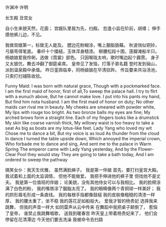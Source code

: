 
许渊冲 许明

长生殿 丑宫女

自小生来貌天然，花面；
宫娥队里我为先，扫殿。
忽逢小监在阶前，胡缠；
伸手摸他裤儿边，不见。

我做宫娥第一，标致无人能及。
腮边花粉糊涂，嘴上胭脂狼藉。
秋波俏似铜铃，弓眉弯得笔直。
春纤十个擂槌，玉体浑身糙漆。
柳腰松段十围，莲瓣滩船半只。
杨娘娘爱我伶俐，选做《霓裳》部色。
只因喉咙太响，歌时嘴边起个霹雳。
身子又太狼伉，舞去冲翻了御筵桌席。
皇帝见了发恼，打落子弟名籍
登时发到骊山，派到温泉殿中承值。
昨日銮舆临幸，同杨娘娘在华清驻跸。
传旨要来共浴汤池，只索打扫铺陈收拾。

Funny Maid: I was born with natural grace,
Though with a pockmarked face.
I am the first maid of honor, 
first of all,To sweep the palace hall.
I try to flirt with a eunuch above,
But he cannot make love.
I put into his pants my hand,
But find him nota husband.
I am the first maid of honor on duty;
No other maids can rival me in beauty.
My cheeks are smeared with powder white,
My lips with rouge too bright.
As two bronze balls my eyes are fine;
My arched brows form a straight line.
Each of my fingers looks like a drumstick 
My skin like coarse varnish thick,
My willowy waist is too heavy to take a seat 
As big as boats are my lotus-like feet.
Lady Yang who loved my wit 
Chose me to dance a bit,
But my voice is as loud 
As thunder from the cloud
In dance I turned the table upside down,
Which annoyed the imperial crown,
Who forbade me to dance and sing,
And sent me to the palace in Warm Spring 
The emperor came with Lady Yang yesterday,
And by the Flower-Clear Pool they would stay 
They are going to take a bath today,
And I am ordered to sweep the pathway

搞笑女仆：我天生优雅，
虽然满脸麻子。
我是第一伴娘
首先，要打扫皇宫大殿。
我试着和上面的太监调情，
但他不能做爱。
我把手伸进他的裤子里
但找他不是丈夫。
我是第一位值班的伴娘；
论美貌，没有其他侍女可以与我相比。
我的脸颊涂满了白色的粉，
我的嘴唇涂了胭脂太亮了。
我的眼睛像两个青铜球一样美好；
我的拱形眉毛形成一条直线。
我的每根手指都像鼓槌
我的皮肤像粗糙的清漆一样厚，
我的腰太重了，坐不稳
我的莲花足如船般大。
爱我才智的杨贵妃
选择我来跳舞，
但我的声音一样大
如同雷声从云中传来
在舞蹈中我把桌子颠倒了，
惹恼了皇帝，
谁禁止我跳舞唱歌，
送我到暖春宫
昨天皇上带着杨贵妃来了，
他们会停留在花清潭边
今天他们要去洗澡
我被命令去扫路